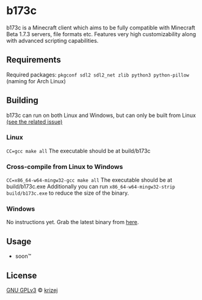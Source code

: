 # b173c

b173c is a Minecraft client which aims to be fully compatible with Minecraft Beta 1.7.3 servers, file formats etc. Features very high customizability along with advanced scripting capabilities.

## Requirements

Required packages:
`pkgconf sdl2 sdl2_net zlib python3 python-pillow` (naming for Arch Linux)

## Building
  
b173c can run on both Linux and Windows, but can only be built from Linux [(see the related issue)](https://github.com/krizej/b173c/issues/5)

### Linux
`CC=gcc make all`
The executable should be at build/b173c

### Cross-compile from Linux to Windows
`CC=x86_64-w64-mingw32-gcc make all`
The executable should be at build/b173c.exe
Additionally you can run `x86_64-w64-mingw32-strip build/b173c.exe` to reduce the size of the binary.

### Windows
No instructions yet. Grab the latest binary from [here](https://github.com/krizej/b173c/actions).

## Usage

- soon™

## License

[GNU GPLv3](LICENSE) © [krizej](https://github.com/krizej)
